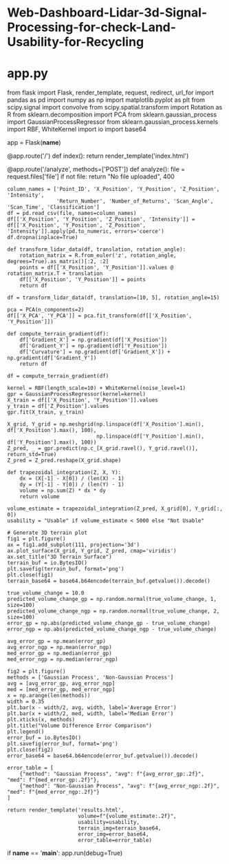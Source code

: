 # Web-Dashboard-Lidar-3d-Signal-Processing-for-check-Land-Usability-for-Recycling
# app.py
from flask import Flask, render_template, request, redirect, url_for
import pandas as pd
import numpy as np
import matplotlib.pyplot as plt
from scipy.signal import convolve
from scipy.spatial.transform import Rotation as R
from sklearn.decomposition import PCA
from sklearn.gaussian_process import GaussianProcessRegressor
from sklearn.gaussian_process.kernels import RBF, WhiteKernel
import io
import base64

app = Flask(__name__)

@app.route('/')
def index():
    return render_template('index.html')

@app.route('/analyze', methods=['POST'])
def analyze():
    file = request.files['file']
    if not file:
        return "No file uploaded", 400

    column_names = ['Point_ID', 'X_Position', 'Y_Position', 'Z_Position', 'Intensity',
                    'Return_Number', 'Number_of_Returns', 'Scan_Angle', 'Scan_Time', 'Classification']
    df = pd.read_csv(file, names=column_names)
    df[['X_Position', 'Y_Position', 'Z_Position', 'Intensity']] = df[['X_Position', 'Y_Position', 'Z_Position', 'Intensity']].apply(pd.to_numeric, errors='coerce')
    df.dropna(inplace=True)

    def transform_lidar_data(df, translation, rotation_angle):
        rotation_matrix = R.from_euler('z', rotation_angle, degrees=True).as_matrix()[:2, :2]
        points = df[['X_Position', 'Y_Position']].values @ rotation_matrix.T + translation
        df[['X_Position', 'Y_Position']] = points
        return df

    df = transform_lidar_data(df, translation=[10, 5], rotation_angle=15)
    
    pca = PCA(n_components=2)
    df[['X_PCA', 'Y_PCA']] = pca.fit_transform(df[['X_Position', 'Y_Position']])

    def compute_terrain_gradient(df):
        df['Gradient_X'] = np.gradient(df['X_Position'])
        df['Gradient_Y'] = np.gradient(df['Y_Position'])
        df['Curvature'] = np.gradient(df['Gradient_X']) + np.gradient(df['Gradient_Y'])
        return df

    df = compute_terrain_gradient(df)

    kernel = RBF(length_scale=10) + WhiteKernel(noise_level=1)
    gpr = GaussianProcessRegressor(kernel=kernel)
    X_train = df[['X_Position', 'Y_Position']].values
    y_train = df['Z_Position'].values
    gpr.fit(X_train, y_train)

    X_grid, Y_grid = np.meshgrid(np.linspace(df['X_Position'].min(), df['X_Position'].max(), 100),
                                 np.linspace(df['Y_Position'].min(), df['Y_Position'].max(), 100))
    Z_pred, _ = gpr.predict(np.c_[X_grid.ravel(), Y_grid.ravel()], return_std=True)
    Z_pred = Z_pred.reshape(X_grid.shape)

    def trapezoidal_integration(Z, X, Y):
        dx = (X[-1] - X[0]) / (len(X) - 1)
        dy = (Y[-1] - Y[0]) / (len(Y) - 1)
        volume = np.sum(Z) * dx * dy
        return volume

    volume_estimate = trapezoidal_integration(Z_pred, X_grid[0], Y_grid[:, 0])
    usability = "Usable" if volume_estimate < 5000 else "Not Usable"

    # Generate 3D terrain plot
    fig1 = plt.figure()
    ax = fig1.add_subplot(111, projection='3d')
    ax.plot_surface(X_grid, Y_grid, Z_pred, cmap='viridis')
    ax.set_title("3D Terrain Surface")
    terrain_buf = io.BytesIO()
    plt.savefig(terrain_buf, format='png')
    plt.close(fig1)
    terrain_base64 = base64.b64encode(terrain_buf.getvalue()).decode()

    true_volume_change = 10.0
    predicted_volume_change_gp = np.random.normal(true_volume_change, 1, size=100)
    predicted_volume_change_ngp = np.random.normal(true_volume_change, 2, size=100)
    error_gp = np.abs(predicted_volume_change_gp - true_volume_change)
    error_ngp = np.abs(predicted_volume_change_ngp - true_volume_change)
    
    avg_error_gp = np.mean(error_gp)
    avg_error_ngp = np.mean(error_ngp)
    med_error_gp = np.median(error_gp)
    med_error_ngp = np.median(error_ngp)

    fig2 = plt.figure()
    methods = ['Gaussian Process', 'Non-Gaussian Process']
    avg = [avg_error_gp, avg_error_ngp]
    med = [med_error_gp, med_error_ngp]
    x = np.arange(len(methods))
    width = 0.35
    plt.bar(x - width/2, avg, width, label='Average Error')
    plt.bar(x + width/2, med, width, label='Median Error')
    plt.xticks(x, methods)
    plt.title("Volume Difference Error Comparison")
    plt.legend()
    error_buf = io.BytesIO()
    plt.savefig(error_buf, format='png')
    plt.close(fig2)
    error_base64 = base64.b64encode(error_buf.getvalue()).decode()

    error_table = [
        {"method": "Gaussian Process", "avg": f"{avg_error_gp:.2f}", "med": f"{med_error_gp:.2f}"},
        {"method": "Non-Gaussian Process", "avg": f"{avg_error_ngp:.2f}", "med": f"{med_error_ngp:.2f}"}
    ]

    return render_template('results.html',
                           volume=f"{volume_estimate:.2f}",
                           usability=usability,
                           terrain_img=terrain_base64,
                           error_img=error_base64,
                           error_table=error_table)

if __name__ == '__main__':
    app.run(debug=True)
